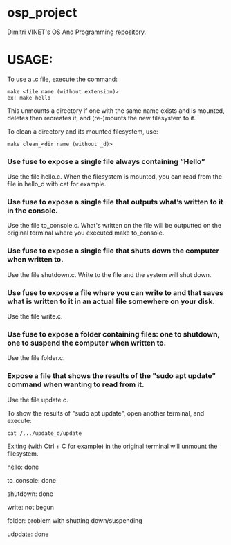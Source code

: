 # osp_project

Dimitri VINET's OS And Programming repository.


# USAGE:

To use a .c file, execute the command:

    make <file name (without extension)>
    ex: make hello

This unmounts a directory if one with the same name exists and is mounted, deletes then recreates it, and (re-)mounts the new filesystem to it.

To clean a directory and its mounted filesystem, use:

    make clean_<dir name (without _d)>

### Use fuse to expose a single file always containing “Hello”

Use the file hello.c. When the filesystem is mounted, you can read from the file in hello_d with cat for example.

### ​ Use fuse to expose a single file that outputs what’s written to it in the console.

Use the file to_console.c. What's written on the file will be outputted on the original terminal where you executed make to_console.

### Use fuse to expose a single file that shuts down the computer when written to.

Use the file shutdown.c. Write to the file and the system will shut down.

### Use fuse to expose a file where you can write to and that saves what is written to it in an actual file somewhere on your disk.

Use the file write.c.

### Use fuse to expose a folder containing files: one to shutdown, one to suspend the computer when written to.

Use the file folder.c.
    
### Expose a file that shows the results of the "sudo apt update" command when wanting to read from it.

Use the file update.c.
    
To show the results of "sudo apt update", open another terminal, and execute:

    cat /.../update_d/update

Exiting (with Ctrl + C for example) in the original terminal will unmount the filesystem.
    

    
hello: done

to_console: done

shutdown: done

write: not begun

folder: problem with shutting down/suspending

udpdate: done

